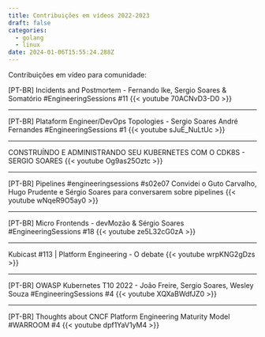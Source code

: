 ```yaml
---
title: Contribuições em vídeos 2022-2023
draft: false
categories:
  - golang
  - linux
date: 2024-01-06T15:55:24.288Z
---
```


Contribuições em vídeo para comunidade:


[PT-BR] Incidents and Postmortem - Fernando Ike, Sergio Soares & Somatório #EngineeringSessions #11 
{{< youtube 70ACNvD3-D0 >}}

---

[PT-BR] Plataform Engineer/DevOps Topologies - Sergio Soares André Fernandes #EngineeringSessions #1 
{{< youtube sJuE_NuLtUc >}}

---

CONSTRUÍNDO E ADMINISTRANDO SEU KUBERNETES COM O CDK8S - SERGIO SOARES 
{{< youtube Og9as25Oztc >}}

---

[PT-BR] Pipelines #engineeringsessions #s02e07 
Convidei o Guto Carvalho, Hugo Prudente e Sérgio Soares para conversarem sobre pipelines
{{< youtube wNqeR9O5ay0 >}}

---

[PT-BR] Micro Frontends - devMozão & Sérgio Soares #EngineeringSessions #18 
{{< youtube ze5L32cG0zA >}}

---

Kubicast #113 | Platform Engineering - O debate
{{< youtube wrpKNG2gDzs >}}

---

[PT-BR] OWASP Kubernetes T10 2022 - João Freire, Sergio Soares, Wesley Souza #EngineeringSessions #4 
{{< youtube XQXaBWdfJZ0 >}}

---

[PT-BR] Thoughts about CNCF Platform Engineering Maturity Model #WARROOM #4 
{{< youtube dpf1YaV1yM4 >}}